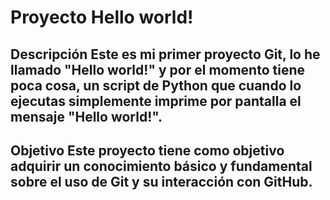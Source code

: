 # Proyecto Hello world!



## Descripción Este es mi primer proyecto Git, lo he llamado "Hello world!" y por el momento tiene poca cosa, un script de Python que cuando lo ejecutas simplemente imprime por pantalla el mensaje "Hello world!".



## Objetivo Este proyecto tiene como objetivo adquirir un conocimiento básico y fundamental sobre el uso de Git y su interacción con GitHub.

